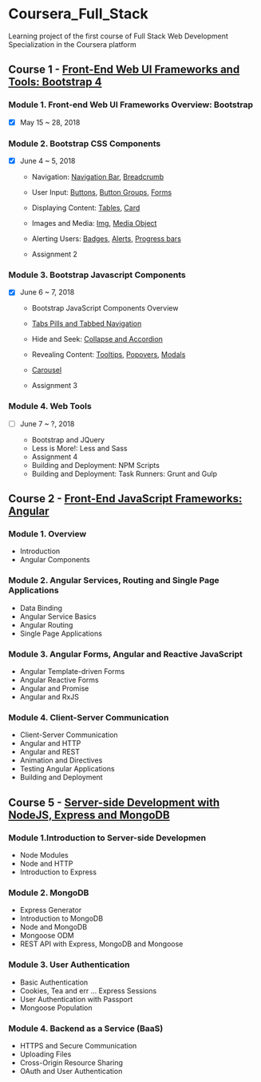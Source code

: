 # Coursera_Full_Stack

Learning project of the first course of Full Stack Web Development Specialization in the Coursera platform

## Course 1 - [Front-End Web UI Frameworks and Tools: Bootstrap 4](https://www.coursera.org/learn/bootstrap-4)

### Module 1. Front-end Web UI Frameworks Overview: Bootstrap
- [x] May 15 ~ 28, 2018

### Module 2. Bootstrap CSS Components
- [x] June 4 ~ 5, 2018

  + Navigation:
    [Navigation Bar](http://getbootstrap.com/docs/4.0/components/navbar/),
    [Breadcrumb](http://getbootstrap.com/docs/4.0/components/breadcrumb/)

  + User Input:
    [Buttons](http://getbootstrap.com/docs/4.0/components/buttons/),
    [Button Groups](http://getbootstrap.com/docs/4.0/components/button-group/),
    [Forms](http://getbootstrap.com/docs/4.0/components/forms/)

  + Displaying Content:
    [Tables](http://getbootstrap.com/docs/4.0/content/tables/),
    [Card](http://getbootstrap.com/docs/4.0/components/card/)

  + Images and Media:
    [Img](http://getbootstrap.com/docs/4.0/content/images/),
    [Media Object](http://getbootstrap.com/docs/4.0/layout/media-object/)

  + Alerting Users:
    [Badges](http://getbootstrap.com/docs/4.0/components/badge/),
    [Alerts](http://getbootstrap.com/docs/4.0/components/alerts),
    [Progress bars](http://getbootstrap.com/docs/4.0/components/progress/)

  + Assignment 2

### Module 3. Bootstrap Javascript Components
- [x] June 6 ~ 7, 2018

  + Bootstrap JavaScript Components Overview

  + [Tabs Pills and Tabbed Navigation](http://getbootstrap.com/docs/4.0/components/navs/)

  + Hide and Seek: [Collapse and Accordion](http://getbootstrap.com/docs/4.0/components/collapse/)
  + Revealing Content:
    [Tooltips](http://getbootstrap.com/docs/4.0/components/tooltips/),
    [Popovers](http://getbootstrap.com/docs/4.0/components/popovers/),
    [Modals](http://getbootstrap.com/docs/4.0/components/modal/)

  + [Carousel](http://getbootstrap.com/docs/4.0/components/carousel/)
  + Assignment 3

### Module 4. Web Tools
- [ ] June 7 ~ ?, 2018

  + Bootstrap and JQuery
  + Less is More!: Less and Sass
  + Assignment 4
  + Building and Deployment: NPM Scripts
  + Building and Deployment: Task Runners: Grunt and Gulp
  
 ## Course 2 - [Front-End JavaScript Frameworks: Angular](https://www.coursera.org/learn/angular)
 
 ### Module 1. Overview
 
  + Introduction
  + Angular Components
  
 ### Module 2. Angular Services, Routing and Single Page Applications
 
   + Data Binding
   + Angular Service Basics
   + Angular Routing
   + Single Page Applications
   
 ### Module 3. Angular Forms, Angular and Reactive JavaScript
   
   + Angular Template-driven Forms
   + Angular Reactive Forms
   + Angular and Promise
   + Angular and RxJS
 
 ### Module 4. Client-Server Communication
 
   + Client-Server Communication
   + Angular and HTTP
   + Angular and REST
   + Animation and Directives
   + Testing Angular Applications
   + Building and Deployment
   
 ## Course 5 - [Server-side Development with NodeJS, Express and MongoDB](https://www.coursera.org/learn/server-side-nodejs)
 
 ### Module 1.Introduction to Server-side Developmen
   
   + Node Modules
   + Node and HTTP
   + Introduction to Express
 
 ### Module 2. MongoDB
 
   + Express Generator
   + Introduction to MongoDB
   + Node and MongoDB
   + Mongoose ODM
   + REST API with Express, MongoDB and Mongoose

 ### Module 3. User Authentication
 
   + Basic Authentication
   + Cookies, Tea and err ... Express Sessions
   + User Authentication with Passport
   + Mongoose Population
   
 ### Module 4. Backend as a Service (BaaS)
 
   + HTTPS and Secure Communication
   + Uploading Files
   + Cross-Origin Resource Sharing
   + OAuth and User Authentication
 

